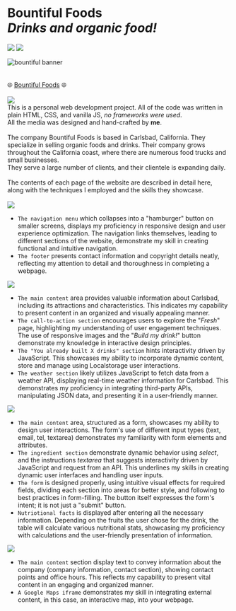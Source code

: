 # Bountiful Foods<br> <i>Drinks and organic food!</i>
<picture><img src="https://img.shields.io/badge/2023-red?style=for-the-badge&label=APR"></picture>     <a href="https://www.linkedin.com/in/natanael-damatta/" target="_blank"><img src="https://img.shields.io/badge/LinkedIn-0077B5?style=for-the-badge&logo=linkedin&logoColor=white"></a>

<picture><img src="https://github.com/ndamatta/bountifulfoods/assets/105658793/2a86f7d6-5eef-4754-bb38-2f84d0028331" alt="bountiful banner"></picture>
<br><br><br>
🌐 <a href="https://ndamatta.github.io/bountifulfoods/">Bountiful Foods</a> 🌐<br>
<br>
<picture><img src="https://img.shields.io/badge/OVERALL:-red"></picture><br>
This is a personal web development project. All of the code was written in plain HTML, CSS, and vanilla JS, _no frameworks were used_.<br>
All the media was designed and hand-crafted by **me**.<br>
<br>
The company Bountiful Foods is based in Carlsbad, California. They specialize in selling organic foods and drinks. Their company grows throughout the California coast, where there are numerous food trucks and small businesses.<br>
They serve a large number of clients, and their clientele is expanding daily.<br>
<br>
The contents of each page of the website are described in detail here, along with the techniques I employed and the skills they showcase.<br>
<br>
<picture><img src="https://img.shields.io/badge/HEADER and FOOTER:-red"></picture><br>
* `The navigation menu` which collapses into a "hamburger" button on smaller screens, displays my proficiency in responsive design and user experience optimization. The navigation links themselves, leading to different sections of the website, demonstrate my skill in creating functional and intuitive navigation.<br>
* `The footer` presents contact information and copyright details neatly, reflecting my attention to detail and thoroughness in completing a webpage.<br>

<picture><img src="https://img.shields.io/badge/HOME:-red"></picture><br>
* `The main content` area provides valuable information about Carlsbad, including its attractions and characteristics. This indicates my capability to present content in an organized and visually appealing manner.<br>
* `The call-to-action section` encourages users to explore the "_Fresh_" page, highlighting my understanding of user engagement techniques. The use of responsive images and the "_Build my drink!_" button demonstrate my knowledge in interactive design principles.<br>
* `The "You already built X drinks" section` hints interactivity driven by JavaScript. This showcases my ability to incorporate dynamic content, store and manage using Localstorage user interactions.<br>
* `The weather section` likely utilizes JavaScript to fetch data from a weather API, displaying real-time weather information for Carlsbad. This demonstrates my proficiency in integrating third-party APIs, manipulating JSON data, and presenting it in a user-friendly manner.<br>

<picture><img src="https://img.shields.io/badge/FRESH:-red"></picture><br>
* `The main content` area, structured as a form, showcases my ability to design user interactions. The form's use of different input types (text, email, tel, textarea) demonstrates my familiarity with form elements and attributes.<br>
* `The ingredient section` demonstrate dynamic behavior using _select_, and the instructions _textarea_ that suggests interactivity driven by JavaScript and request from an API. This underlines my skills in creating dynamic user interfaces and handling user inputs.<br>
* `The form` is designed properly, using intuitive visual effects for required fields, dividing each section into areas for better style, and following to best practices in form-filling. The button itself expresses the form's intent; it is not just a "submit" button.<br>
* `Nutriotional facts` is displayed after entering all the necessary information. Depending on the fruits the user chose for the drink, the table will calculate various nutritional stats, showcasing my proficiency with calculations and the user-friendly presentation of information.<br>

<picture><img src="https://img.shields.io/badge/ABOUT US:-red"></picture><br>
* `The main content` section display text to convey information about the company (company information, contact section), showing contact points and office hours. This reflects my capability to present vital content in an engaging and organized manner.
* `A Google Maps iframe` demonstrates my skill in integrating external content, in this case, an interactive map, into your webpage.



